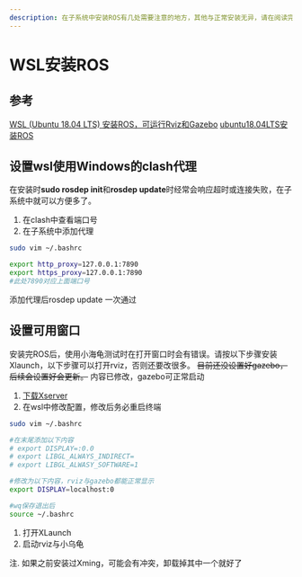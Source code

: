```yaml
---
description: 在子系统中安装ROS有几处需要注意的地方，其他与正常安装无异，请在阅读完本文后，参考ubuntu18.04LTS安装ROS进行安装。
---
```


# WSL安装ROS

## 参考

[WSL (Ubuntu 18.04 LTS) 安装ROS，可运行Rviz和Gazebo](https://blog.csdn.net/Undefinedefity/article/details/106187430) [ubuntu18.04LTS安装ROS](https://blog.csdn.net/qq\_45172156/article/details/106479607)

## 设置wsl使用Windows的clash代理

在安装时**sudo rosdep init**和**rosdep update**时经常会响应超时或连接失败，在子系统中就可以方便多了。

1. 在clash中查看端口号
2. 在子系统中添加代理

```bash
sudo vim ~/.bashrc

export http_proxy=127.0.0.1:7890
export https_proxy=127.0.0.1:7890
#此处7890对应上面端口号
```

添加代理后rosdep update 一次通过&#x20;

## 设置可用窗口

安装完ROS后，使用小海龟测试时在打开窗口时会有错误。请按以下步骤安装Xlaunch，以下步骤可以打开rviz，否则还要改很多。 ~~目前还没设置好gazebo，后续会设置好会更新。~~ 内容已修改，gazebo可正常启动

1. [下载Xserver](https://sourceforge.net/projects/vcxsrv/)
2. 在wsl中修改配置，修改后务必重启终端

```bash
sudo vim ~/.bashrc

#在末尾添加以下内容
# export DISPLAY=:0.0
# export LIBGL_ALWAYS_INDIRECT=
# export LIBGL_ALWASY_SOFTWARE=1

#修改为以下内容，rviz与gazebo都能正常显示
export DISPLAY=localhost:0

#wq保存退出后
source ~/.bashrc
```

1. 打开XLaunch&#x20;
2. 启动rviz与小乌龟&#x20;

注. 如果之前安装过Xming，可能会有冲突，卸载掉其中一个就好了
